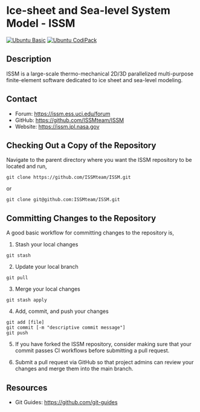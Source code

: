 # Ice-sheet and Sea-level System Model - ISSM
[![Ubuntu Basic](https://github.com/ISSMteam/ISSM/actions/workflows/ubuntu-basic.yml/badge.svg)](https://github.com/ISSMteam/ISSM/actions/workflows/ubuntu-basic.yml)
[![Ubuntu CodiPack](https://github.com/ISSMteam/ISSM/actions/workflows/ubuntu-codipack.yml/badge.svg)](https://github.com/ISSMteam/ISSM/actions/workflows/ubuntu-codipack.yml)

## Description
ISSM is a large-scale thermo-mechanical 2D/3D parallelized multi-purpose finite-element software dedicated to ice sheet and sea-level modeling.

## Contact
 - Forum:	https://issm.ess.uci.edu/forum
 - GitHub:	https://github.com/ISSMteam/ISSM
 - Website:	https://issm.jpl.nasa.gov

## Checking Out a Copy of the Repository
Navigate to the parent directory where you want the ISSM repository to be located and run,
```
git clone https://github.com/ISSMteam/ISSM.git
```
or
```
git clone git@github.com:ISSMteam/ISSM.git
```

## Committing Changes to the Repository
A good basic workflow for committing changes to the repository is,

1. Stash your local changes
```
git stash
```

2. Update your local branch
```
git pull
```

3. Merge your local changes
```
git stash apply
```

4. Add, commit, and push your changes
```
git add [file]
git commit [-m "descriptive commit message"]
git push
```

5. If you have forked the ISSM repository, consider making sure that your commit passes CI workflows before submitting a pull request.

6. Submit a pull request via GitHub so that project admins can review your changes and merge them into the main branch.

## Resources
 - Git Guides: https://github.com/git-guides
